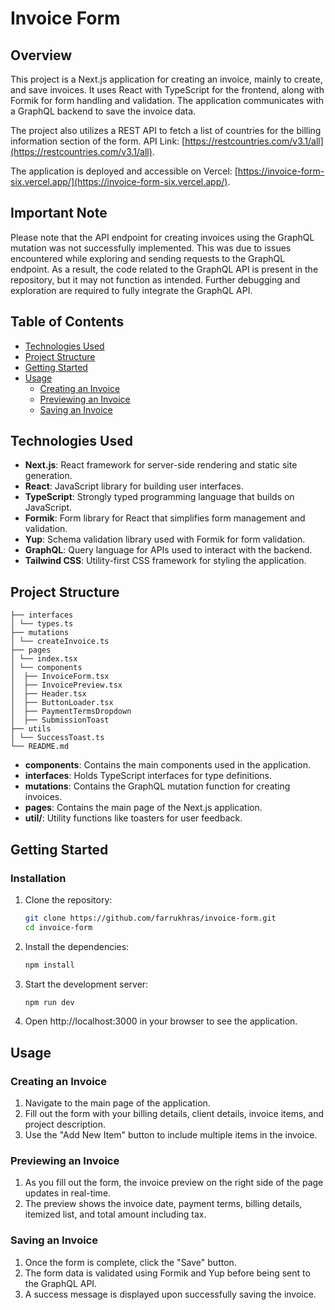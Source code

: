 # Invoice Form

## Overview

This project is a Next.js application for creating an invoice, mainly to create, and save invoices. It uses React with TypeScript for the frontend, along with Formik for form handling and validation. The application communicates with a GraphQL backend to save the invoice data.

The project also utilizes a REST API to fetch a list of countries for the billing information section of the form. API Link: [https://restcountries.com/v3.1/all](https://restcountries.com/v3.1/all).

The application is deployed and accessible on Vercel: [https://invoice-form-six.vercel.app/](https://invoice-form-six.vercel.app/).

## Important Note

Please note that the API endpoint for creating invoices using the GraphQL mutation was not successfully implemented. This was due to issues encountered while exploring and sending requests to the GraphQL endpoint. As a result, the code related to the GraphQL API is present in the repository, but it may not function as intended. Further debugging and exploration are required to fully integrate the GraphQL API.

## Table of Contents

- [Technologies Used](#technologies-used)
- [Project Structure](#project-structure)
- [Getting Started](#getting-started)
- [Usage](#usage)
  - [Creating an Invoice](#creating-an-invoice)
  - [Previewing an Invoice](#previewing-an-invoice)
  - [Saving an Invoice](#saving-an-invoice)

## Technologies Used

- **Next.js**: React framework for server-side rendering and static site generation.
- **React**: JavaScript library for building user interfaces.
- **TypeScript**: Strongly typed programming language that builds on JavaScript.
- **Formik**: Form library for React that simplifies form management and validation.
- **Yup**: Schema validation library used with Formik for form validation.
- **GraphQL**: Query language for APIs used to interact with the backend.
- **Tailwind CSS**: Utility-first CSS framework for styling the application.

## Project Structure
```
├── interfaces
│ └── types.ts
├── mutations
│ └── createInvoice.ts
├── pages
│ └── index.tsx
│ └── components
│  ├── InvoiceForm.tsx
│  ├── InvoicePreview.tsx
│  ├── Header.tsx
│  ├── ButtonLoader.tsx
│  ├── PaymentTermsDropdown
│  ├── SubmissionToast
├── utils
│ └── SuccessToast.ts
└── README.md
```


- **components**: Contains the main components used in the application.
- **interfaces**: Holds TypeScript interfaces for type definitions.
- **mutations**: Contains the GraphQL mutation function for creating invoices.
- **pages**: Contains the main page of the Next.js application.
- **util/**: Utility functions like toasters for user feedback.

## Getting Started

### Installation

1. Clone the repository:

   ```bash
   git clone https://github.com/farrukhras/invoice-form.git
   cd invoice-form
   ```

2. Install the dependencies:
   
   ```bash
   npm install
   ```

3. Start the development server:
   
   ```bash
   npm run dev
   ```

4. Open http://localhost:3000 in your browser to see the application.


## Usage
### Creating an Invoice
1. Navigate to the main page of the application.
2. Fill out the form with your billing details, client details, invoice items, and project description.
3. Use the "Add New Item" button to include multiple items in the invoice.
   
### Previewing an Invoice
1. As you fill out the form, the invoice preview on the right side of the page updates in real-time.
2. The preview shows the invoice date, payment terms, billing details, itemized list, and total amount including tax.

### Saving an Invoice
1. Once the form is complete, click the "Save" button.
2. The form data is validated using Formik and Yup before being sent to the GraphQL API.
3. A success message is displayed upon successfully saving the invoice.
